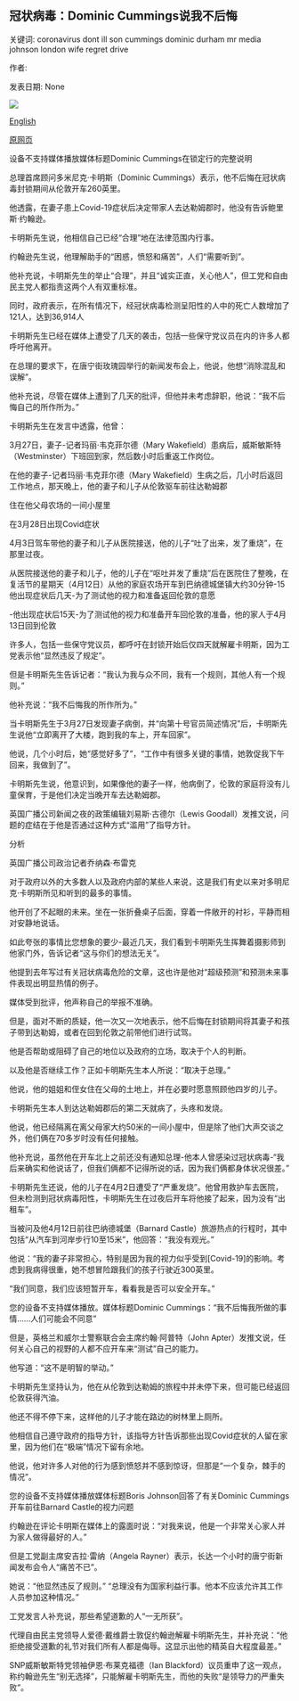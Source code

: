## 冠状病毒：Dominic Cummings说我不后悔

关键词: coronavirus dont ill son cummings dominic durham mr media johnson london wife regret drive

作者: 

发表日期: None

![](https://ichef.bbci.co.uk/images/ic/1024x576/p08f4f4s.jpg)

[English](Coronavirus%3A%20I%20don%27t%20regret%20what%20I%20did%2C%20says%20Dominic%20Cummings.md)

[原网页](https://www.bbc.com/news/uk-politics-52800595)

设备不支持媒体播放媒体标题Dominic Cummings在锁定行的完整说明

总理首席顾问多米尼克·卡明斯（Dominic Cummings）表示，他不后悔在冠状病毒封锁期间从伦敦开车260英里。

他透露，在妻子患上Covid-19症状后决定带家人去达勒姆郡时，他没有告诉鲍里斯·约翰逊。

卡明斯先生说，他相信自己已经“合理”地在法律范围内行事。

约翰逊先生说，他理解助手的“困惑，愤怒和痛苦”，人们“需要听到”。

他补充说，卡明斯先生的举止“合理”，并且“诚实正直，关心他人”，但工党和自由民主党人都指责这两个人有双重标准。

同时，政府表示，在所有情况下，经冠状病毒检测呈阳性的人中的死亡人数增加了121人，达到36,914人

卡明斯先生已经在媒体上遭受了几天的袭击，包括一些保守党议员在内的许多人都呼吁他离开。

在总理的要求下，在唐宁街玫瑰园举行的新闻发布会上，他说，他想“消除混乱和误解”。

他补充说，尽管在媒体上遭到了几天的批评，但他并未考虑辞职，他说：“我不后悔自己的所作所为。”

卡明斯先生在发言中透露，他曾：

3月27日，妻子-记者玛丽·韦克菲尔德（Mary Wakefield）患病后，威斯敏斯特（Westminster）下班回到家，然后数小时后重返工作岗位。

在他的妻子-记者玛丽·韦克菲尔德（Mary Wakefield）生病之后，几小时后返回工作地点，那天晚上，他的妻子和儿子从伦敦驱车前往达勒姆郡

住在他父母农场的一间小屋里

在3月28日出现Covid症状

4月3日驾车带他的妻子和儿子从医院接送，他的儿子“吐了出来，发了重烧”，在那里过夜。

从医院接送他的妻子和儿子，他的儿子在“呕吐并发了重烧”后在医院住了整晚，在复活节的星期天（4月12日）从他的家庭农场开车到巴纳德城堡镇大约30分钟-15他出现症状后几天-为了测试他的视力和准备返回伦敦的意愿

-他出现症状后15天-为了测试他的视力和准备开车回伦敦的准备，他的家人于4月13日回到伦敦

许多人，包括一些保守党议员，都呼吁在封锁开始后仅四天就解雇卡明斯，因为工党表示他“显然违反了规定”。

但是卡明斯先生告诉记者：“我认为我与众不同，我有一个规则，其他人有一个规则。”

他补充说：“我不后悔我的所作所为。”

当卡明斯先生于3月27日发现妻子病倒，并“向第十号官员简述情况”后，卡明斯先生说他“立即离开了大楼，跑到我的车上，开车回家”。

他说，几个小时后，她“感觉好多了”，“工作中有很多关键的事情，她敦促我下午回来，我做到了”。

卡明斯先生说，他意识到，如果像他的妻子一样，他病倒了，伦敦的家庭将没有儿童保育，于是他们决定当晚开车去达勒姆郡。

英国广播公司新闻之夜的政策编辑刘易斯·古德尔（Lewis Goodall）发推文说，问题的症结在于他是否通过这种方式“滥用”了指导方针。

分析

英国广播公司政治记者乔纳森·布雷克

对于政府以外的大多数人以及政府内部的某些人来说，这是我们有史以来对多明尼克·卡明斯所见和听到的最多的事情。

他开创了不起眼的未来。坐在一张折叠桌子后面，穿着一件敞开的衬衫，平静而相对安静地说话。

如此夸张的事情比您想象的要少-最近几天，我们看到卡明斯先生挥舞着摄影师到他家门外，告诉记者“这与你们的想法无关”。

他提到去年写过有关冠状病毒危险的文章，这也许是他对“超级预测”和预测未来事件表现出明显热情的例子。

媒体受到批评，他声称自己的举报不准确。

但是，面对不断的质疑，他一次又一次地表示，他不后悔在封锁期间将其妻子和孩子带到达勒姆，或者在回到伦敦之前带他们进行试驾。

他是否帮助或阻碍了自己的地位以及政府的立场，取决于个人的判断。

以及他是否继续工作？正如卡明斯先生本人所说：“取决于总理。”

他说，他的姐姐和侄女住在父母的土地上，并在必要时愿意照顾他四岁的儿子。

卡明斯先生本人到达达勒姆郡后的第二天就病了，头疼和发烧。

他说，他已经隔离在离父母家大约50米的一间小屋中，但是除了他们大声交谈之外，他们俩在70多岁时没有任何接触。

他补充说，虽然他在开车北上之前还没有通知总理-他本人曾感染过冠状病毒-“我后来确实和他说话了，但我们俩都不记得所说的话，因为我们俩都身体状况很差。”

卡明斯先生还说，他的儿子在4月2日遭受了“严重发烧”。他曾用救护车去医院，但未检测到冠状病毒阳性，卡明斯先生在过夜后开车将他接了起来，因为没有“出租车”。

当被问及他4月12日前往巴纳德城堡（Barnard Castle）旅游热点的行程时，其中包括“从汽车到河岸步行10至15米”，他回答：“我没有观光。”

他说：“我的妻子非常担心，特别是因为我的视力似乎受到[Covid-19]的影响。考虑到我病得很重，她不想冒险跟我们的孩子行驶近300英里。

“我们同意，我们应该短暂开车，看看我是否可以安全开车。”

您的设备不支持媒体播放。媒体标题Dominic Cummings：“我不后悔我所做的事情……人们可能会不同意”

但是，英格兰和威尔士警察联合会主席约翰·阿普特（John Apter）发推文说，任何关心自己的视野的人都不应开车来“测试”自己的能力。

他写道：“这不是明智的举动。”

卡明斯先生坚持认为，他在从伦敦到达勒姆的旅程中并未停下来，但可能已经返回伦敦获得汽油。

他还不得不停下来，这样他的儿子才能在路边的树林里上厕所。

他相信自己遵守政府的指导方针，该指导方针告诉那些出现Covid症状的人留在家里，因为他们在“极端”情况下留有余地。

他说，他对许多人对他的行为感到愤怒并不感到惊讶，但那是“一个复杂，棘手的情况”。

您的设备不支持媒体播放媒体标题Boris Johnson回答了有关Dominic Cummings开车前往Barnard Castle的视力问题

约翰逊在评论卡明斯在媒体上的露面时说：“对我来说，他是一个非常关心家人并为家人做得最好的人。”

但是工党副主席安吉拉·雷纳（Angela Rayner）表示，长达一个小时的唐宁街新闻发布会令人“痛苦不已”。

她说：“他显然违反了规则。” “总理没有为国家利益行事。他本不应该允许其工作人员参加这种情况。”

工党发言人补充说，那些希望道歉的人“一无所获”。

代理自由民主党领导人爱德·戴维爵士敦促约翰逊解雇卡明斯先生，并补充说：“他拒绝接受道歉的礼节对我们所有人都是侮辱。这显示出他的精英自大程度最差。”

SNP威斯敏斯特党领袖伊恩·布莱克福德（Ian Blackford）议员重申了这一观点，称约翰逊先生“别无选择”，只能解雇卡明斯先生，而他的失败“是领导力的严重失败”。